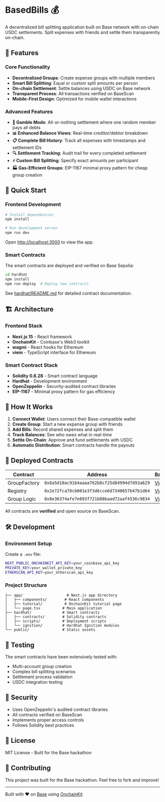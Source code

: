 # BasedBills 💰

A decentralized bill splitting application built on Base network with on-chain USDC settlements. Split expenses with friends and settle them transparently on-chain.

## 🌟 Features

### Core Functionality
- **Decentralized Groups**: Create expense groups with multiple members
- **Smart Bill Splitting**: Equal or custom split amounts per person
- **On-chain Settlement**: Settle balances using USDC on Base network
- **Transparent Process**: All transactions verified on BaseScan
- **Mobile-First Design**: Optimized for mobile wallet interactions

### Advanced Features
- **🎲 Gamble Mode**: All-or-nothing settlement where one random member pays all debts
- **📊 Enhanced Balance Views**: Real-time creditor/debtor breakdown
- **📋 Complete Bill History**: Track all expenses with timestamps and settlement IDs
- **🔍 Settlement Tracking**: Audit trail for every completed settlement
- **⚡ Custom Bill Splitting**: Specify exact amounts per participant
- **🏭 Gas-Efficient Groups**: EIP-1167 minimal proxy pattern for cheap group creation

## 🚀 Quick Start

### Frontend Development

```bash
# Install dependencies
npm install

# Run development server
npm run dev
```

Open [http://localhost:3000](http://localhost:3000) to view the app.

### Smart Contracts

The smart contracts are deployed and verified on Base Sepolia:

```bash
cd hardhat
npm install
npm run deploy  # Deploy new contracts
```

See [hardhat/README.md](./hardhat/README.md) for detailed contract documentation.

## 🏗️ Architecture

### Frontend Stack
- **Next.js 15** - React framework
- **OnchainKit** - Coinbase's Web3 toolkit
- **wagmi** - React hooks for Ethereum
- **viem** - TypeScript interface for Ethereum

### Smart Contract Stack
- **Solidity 0.8.28** - Smart contract language
- **Hardhat** - Development environment
- **OpenZeppelin** - Security-audited contract libraries
- **EIP-1167** - Minimal proxy pattern for gas efficiency

## 📱 How It Works

1. **Connect Wallet**: Users connect their Base-compatible wallet
2. **Create Group**: Start a new expense group with friends
3. **Add Bills**: Record shared expenses and split them
4. **Track Balances**: See who owes what in real-time
5. **Settle On-Chain**: Approve and fund settlements with USDC
6. **Automatic Distribution**: Smart contracts handle the payouts

## 🔗 Deployed Contracts

| Contract | Address | BaseScan |
|----------|---------|----------|
| GroupFactory | `0x0a5d10ac91b4aaaa762b8cf25d84994d7d93a629` | [View](https://sepolia.basescan.org/address/0x0a5d10ac91b4aaaa762b8cf25d84994d7d93a629) |
| Registry | `0x2e72fca70cb001e3f3d6cce6d7340657b47b1d64` | [View](https://sepolia.basescan.org/address/0x2e72fca70cb001e3f3d6cce6d7340657b47b1d64) |
| Group Logic | `0x8e36374afe7e093f721b88baad72aaf4536c9834` | [View](https://sepolia.basescan.org/address/0x8e36374afe7e093f721b88baad72aaf4536c9834) |

All contracts are **verified** and open source on BaseScan.

## 🛠️ Development

### Environment Setup

Create a `.env` file:
```bash
NEXT_PUBLIC_ONCHAINKIT_API_KEY=your_coinbase_api_key
PRIVATE_KEY=your_wallet_private_key
ETHERSCAN_API_KEY=your_etherscan_api_key
```

### Project Structure

```
├── app/                    # Next.js app directory
│   ├── components/        # React components
│   ├── tutorial/          # OnchainKit tutorial page
│   └── page.tsx          # Main application
├── hardhat/              # Smart contracts
│   ├── contracts/        # Solidity contracts
│   ├── scripts/          # Deployment scripts
│   └── ignition/         # Hardhat Ignition modules
└── public/               # Static assets
```

## 🧪 Testing

The smart contracts have been extensively tested with:
- Multi-account group creation
- Complex bill splitting scenarios
- Settlement process validation
- USDC integration testing

## 🔐 Security

- Uses OpenZeppelin's audited contract libraries
- All contracts verified on BaseScan
- Implements proper access controls
- Follows Solidity best practices

## 📄 License

MIT License - Built for the Base hackathon

## 🤝 Contributing

This project was built for the Base hackathon. Feel free to fork and improve!

---

Built with ❤️ on [Base](https://base.org) using [OnchainKit](https://onchainkit.xyz)